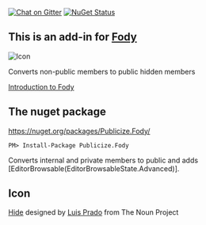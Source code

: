 [![Chat on Gitter](https://img.shields.io/gitter/room/fody/fody.svg?style=flat)](https://gitter.im/Fody/Fody)
[![NuGet Status](http://img.shields.io/nuget/v/Publicize.Fody.svg?style=flat)](https://www.nuget.org/packages/Publicize.Fody/)


## This is an add-in for [Fody](https://github.com/Fody/Fody/) 

![Icon](https://raw.github.com/Fody/Publicize/master/Icons/package_icon.png)

Converts non-public members to public hidden members

[Introduction to Fody](http://github.com/Fody/Fody/wiki/SampleUsage)


## The nuget package

https://nuget.org/packages/Publicize.Fody/

    PM> Install-Package Publicize.Fody

Converts internal and private members to public and adds [EditorBrowsable(EditorBrowsableState.Advanced)].


## Icon

<a href="http://thenounproject.com/noun/hide/#icon-No8013" target="_blank">Hide</a> designed by <a href="http://thenounproject.com/Luis" target="_blank">Luis Prado</a> from The Noun Project
